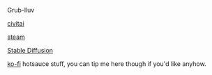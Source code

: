 Grub-lluv

[civitai](https://civitai.com/user/NTHOMPSON/models)

[steam](https://steamcommunity.com/id/RangerRules/)

[Stable Diffusion](https://en.wikipedia.org/wiki/Stable_Diffusion)

[ko-fi](https://ko-fi.com/spiceboy96) hotsauce stuff, you can tip me here though if you'd like anyhow.
